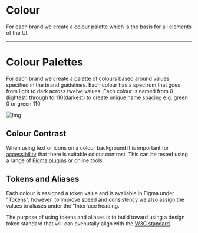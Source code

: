 
# Colour

For each brand we create a colour palette which is the basis for all elements of the UI.

---

# Colour Palettes

For each brand we create a palette of colours based around values specified in the brand guidelines. Each colour has a spectrum that goes from light to dark across twelve values. Each colour is named from 0 (lightest) through to 110(darkest) to create unique name spacing e.g. green 0 or green 110

![Img](https://studio-assets.supernova.io/design-systems/16150/d8232b19-4c53-4fdb-9651-9714ef38d7cd.png?Expires=1977609600&Policy=eyJTdGF0ZW1lbnQiOlt7IlJlc291cmNlIjoiaHR0cHM6Ly9zdHVkaW8tYXNzZXRzLnN1cGVybm92YS5pby9kZXNpZ24tc3lzdGVtcy8xNjE1MC9kODIzMmIxOS00YzUzLTRmZGItOTY1MS05NzE0ZWYzOGQ3Y2QucG5nIiwiQ29uZGl0aW9uIjp7IkRhdGVMZXNzVGhhbiI6eyJBV1M6RXBvY2hUaW1lIjoxOTc3NjA5NjAwfX19XX0_&Signature=LV-pvnG0ZNplWgyjbQEtwEb9tNw4aY0rC~3-f-VPPaYL5jvMIJwJelwtbXTAh0kQzu64LjxFSZhQNz7zHAPqiXzZe6eYrqGG9q6kVSa5Y2vYCP3ykPgS-jr25Wo999aEFxGeS8bvmvzTjub2jBHNOL9sbnpLVwLoMdj89d5FtENkaCGde5i5sQHqNq6-GH3krYeqgyNm8mszhLQF4ygY4KHBrQcKslrSr6ZgqBu8lMhmvPiLSZLW-9N4Zp93iGF2Wfw3AFRtdLikhSM2CaeQhurDKigJofe7QnBtxiB2UzGtdhsAaS5tUGNmKpRxgbxWCm0B2dpwos5Mah5SWKNUBw__&Key-Pair-Id=APKAJGK34LCCAUR7N6LA)

## Colour Contrast

When using text or icons on a colour background it is important for [accessibility]() that there is suitable colour contrast. This can be tested using a range of [Figma plugins]() or online tools.

## Tokens and Aliases

Each colour is assigned a token value and is available in Figma under "Tokens", however, to improve speed and consistency we also assign the values to aliases under the "Interface heading.

The purpose of using tokens and aliases is to build toward using a design token standard that will can evenutally align with the [W3C standard](https://www.w3.org/community/design-tokens/).